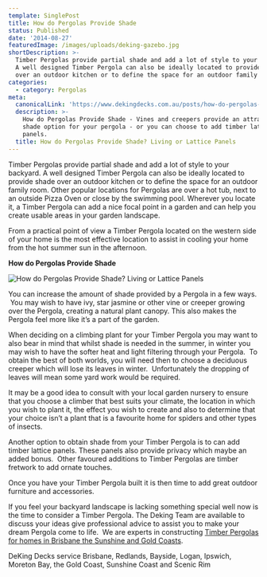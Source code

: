 ```yaml
---
template: SinglePost
title: How do Pergolas Provide Shade
status: Published
date: '2014-08-27'
featuredImage: /images/uploads/deking-gazebo.jpg
shortDescription: >-
  Timber Pergolas provide partial shade and add a lot of style to your backyard.
  A well designed Timber Pergola can also be ideally located to provide shade
  over an outdoor kitchen or to define the space for an outdoor family room.
categories:
  - category: Pergolas
meta:
  canonicalLink: 'https://www.dekingdecks.com.au/posts/how-do-pergolas-provide-shade/'
  description: >-
    How do Pergolas Provide Shade - Vines and creepers provide an attractive
    shade option for your pergola - or you can choose to add timber lattice
    panels.
  title: How do Pergolas Provide Shade? Living or Lattice Panels
---
```

Timber Pergolas provide partial shade and add a lot of style to your backyard. A well designed Timber Pergola can also be ideally located to provide shade over an outdoor kitchen or to define the space for an outdoor family room. Other popular locations for Pergolas are over a hot tub, next to an outside Pizza Oven or close by the swimming pool. Wherever you locate it, a Timber Pergola can add a nice focal point in a garden and can help you create usable areas in your garden landscape.

From a practical point of view a Timber Pergola located on the western side of your home is the most effective location to assist in cooling your home from the hot summer sun in the afternoon.

**How do Pergolas Provide Shade**

![How do Pergolas Provide Shade? Living or Lattice Panels](/images/uploads/deking-gazebo.jpg)

You can increase the amount of shade provided by a Pergola in a few ways.  You may wish to have ivy, star jasmine or other vine or creeper growing over the Pergola, creating a natural plant canopy. This also makes the Pergola feel more like it’s a part of the garden.

When deciding on a climbing plant for your Timber Pergola you may want to also bear in mind that whilst shade is needed in the summer, in winter you may wish to have the softer heat and light filtering through your Pergola.  To obtain the best of both worlds, you will need then to choose a deciduous creeper which will lose its leaves in winter.  Unfortunately the dropping of leaves will mean some yard work would be required.

It may be a good idea to consult with your local garden nursery to ensure that you choose a climber that best suits your climate, the location in which you wish to plant it, the effect you wish to create and also to determine that your choice isn’t a plant that is a favourite home for spiders and other types of insects.

Another option to obtain shade from your Timber Pergola is to can add timber lattice panels. These panels also provide privacy which maybe an added bonus.  Other favoured additions to Timber Pergolas are timber fretwork to add ornate touches.

Once you have your Timber Pergola built it is then time to add great outdoor furniture and accessories.

If you feel your backyard landscape is lacking something special well now is the time to consider a Timber Pergola. The Deking Team are available to discuss your ideas give professional advice to assist you to make your dream Pergola come to life.  We are experts in constructing [Timber Pergolas for homes in Brisbane the Sunshine and Gold Coasts](https://www.dekingdecks.com.au/services/gazebos-outdoor-rooms/).

DeKing Decks service Brisbane, Redlands, Bayside, Logan, Ipswich, Moreton Bay, the Gold Coast, Sunshine Coast and Scenic Rim
